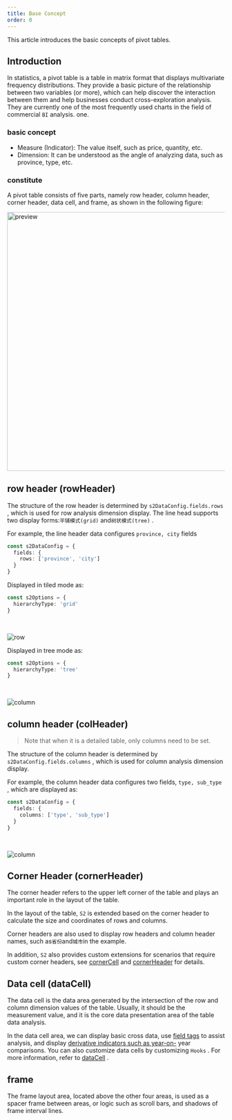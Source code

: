 ```yaml
---
title: Base Concept
order: 0
---
```


This article introduces the basic concepts of pivot tables.

## Introduction

In statistics, a pivot table is a table in matrix format that displays multivariate frequency distributions. They provide a basic picture of the relationship between two variables (or more), which can help discover the interaction between them and help businesses conduct cross-exploration analysis. They are currently one of the most frequently used charts in the field of commercial `BI` analysis. one.

### basic concept

* Measure (Indicator): The value itself, such as price, quantity, etc.
* Dimension: It can be understood as the angle of analyzing data, such as province, type, etc.

### constitute

A pivot table consists of five parts, namely row header, column header, corner header, data cell, and frame, as shown in the following figure:

<img src="https://gw.alipayobjects.com/mdn/rms_56cbb2/afts/img/A*7FRBQr_tE4YAAAAAAAAAAAAAARQnAQ" width="600" alt="preview">

## row header (rowHeader)

The structure of the row header is determined by `s2DataConfig.fields.rows` , which is used for row analysis dimension display. The line head supports two display forms:`平铺模式(grid)` and`树状模式(tree)` .

For example, the line header data configures `province, city` fields

```ts
const s2DataConfig = {
  fields: {
    rows: ['province', 'city']
  }
}
```

Displayed in tiled mode as:

```ts
const s2Options = {
  hierarchyType: 'grid'
}
```

<br>

![row](https://gw.alipayobjects.com/mdn/rms_56cbb2/afts/img/A*p71xTrX3YIEAAAAAAAAAAAAAARQnAQ)

Displayed in tree mode as:

```ts
const s2Options = {
  hierarchyType: 'tree'
}
```

<br>

![column](https://gw.alipayobjects.com/mdn/rms_56cbb2/afts/img/A*zYzLQ5rgzsoAAAAAAAAAAAAAARQnAQ)

## column header (colHeader)

> Note that when it is a detailed table, only columns need to be set.

The structure of the column header is determined by `s2DataConfig.fields.columns` , which is used for column analysis dimension display.

For example, the column header data configures two fields, `type, sub_type` , which are displayed as:

```ts
const s2DataConfig = {
  fields: {
    columns: ['type', 'sub_type']
  }
}
```

<br>

![column](https://gw.alipayobjects.com/mdn/rms_56cbb2/afts/img/A*_uMfQK9VHk4AAAAAAAAAAAAAARQnAQ)

## Corner Header (cornerHeader)

The corner header refers to the upper left corner of the table and plays an important role in the layout of the table.

In the layout of the table, `S2` is extended based on the corner header to calculate the size and coordinates of rows and columns.

Corner headers are also used to display row headers and column header names, such as`省份`and`城市`in the example.

In addition, `S2` also provides custom extensions for scenarios that require custom corner headers, see [cornerCell](/examples/custom/custom-cell#corner-cell) and [cornerHeader](/examples/custom/custom-cell#corner-header) for details.

## Data cell (dataCell)

The data cell is the data area generated by the intersection of the row and column dimension values of the table. Usually, it should be the measurement value, and it is the core data presentation area of the table data analysis.

In the data cell area, we can display basic cross data, use [field tags](/examples/analysis/conditions#text) to assist analysis, and display [derivative indicators such as year-on-](/examples/react-component/sheet/#strategy) year comparisons. You can also customize data cells by customizing `Hooks` . For more information, refer to [dataCell](/examples/custom/custom-cell#data-cell) .

## frame

The frame layout area, located above the other four areas, is used as a spacer frame between areas, or logic such as scroll bars, and shadows of frame interval lines.
